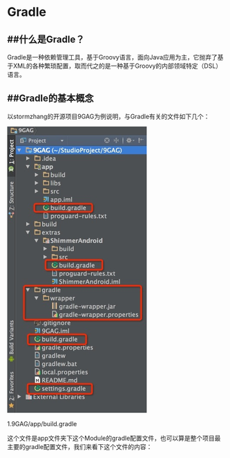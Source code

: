 # Gradle

##什么是Gradle？
---
Gradle是一种依赖管理工具，基于Groovy语言，面向Java应用为主，它抛弃了基于XML的各种繁琐配置，取而代之的是一种基于Groovy的内部领域特定（DSL）语言。

##Gradle的基本概念
---
以stormzhang的开源项目9GAG为例说明，与Gradle有关的文件如下几个：

![](/images/gradle-01.jpeg)

1.9GAG/app/build.gradle

这个文件是app文件夹下这个Module的gradle配置文件，也可以算是整个项目最主要的gradle配置文件，我们来看下这个文件的内容：


